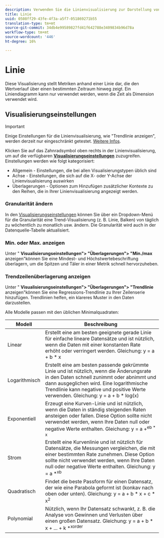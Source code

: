 ```yaml
---
description: Verwenden Sie die Linienvisualisierung zur Darstellung von (zeitbasierten) Trenddatensätzen
title: Linie
uuid: 0508ff29-43fe-4f3a-a5f7-051869271b55
translation-type: tm+mt
source-git-commit: 34db4e99589827fd41f642788e3409834b96d78a
workflow-type: tm+mt
source-wordcount: '446'
ht-degree: 16%

---
```



# Linie

Diese Visualisierung stellt Metriken anhand einer Linie dar, die den Wertverlauf über einen bestimmten Zeitraum hinweg zeigt. Ein Liniendiagramm kann nur verwendet werden, wenn die Zeit als Dimension verwendet wird.

## Visualisierungseinstellungen

>[!IMPORTANT]
>
> Einige Einstellungen für die Linienvisualisierung, wie &quot;Trendlinie anzeigen&quot;, werden derzeit nur eingeschränkt getestet. [Weitere Infos](https://docs.adobe.com/content/help/de-DE/analytics/landing/an-releases.html).

Klicken Sie auf das Zahnradsymbol oben rechts in der Linienvisualisierung, um auf die verfügbaren [**Visualisierungseinstellungen**](https://docs.adobe.com/content/help/en/analytics/analyze/analysis-workspace/visualizations/freeform-analysis-visualizations.html#section_D3BB5042A92245D8BF6BCF072C66624B) zuzugreifen. Einstellungen werden wie folgt kategorisiert:

* Allgemein - Einstellungen, die bei allen Visualisierungstypen üblich sind
* Achse - Einstellungen, die sich auf die X- oder Y-Achse der Linienvisualisierung auswirken
* Überlagerungen - Optionen zum Hinzufügen zusätzlicher Kontexte zu den Reihen, die in Ihrer Linienvisualisierung angezeigt werden.

### Granularität ändern

In den [Visualisierungseinstellungen](/help/analyze/analysis-workspace/visualizations/freeform-analysis-visualizations.md#section_D3BB5042A92245D8BF6BCF072C66624B) können Sie über ein Dropdown-Menü für die Granularität eine Trend-Visualisierung (z. B. Linie, Balken) von täglich zu wöchentlich zu monatlich usw. ändern. Die Granularität wird auch in der Datenquelle-Tabelle aktualisiert.

### Min. oder Max. anzeigen

Unter &quot; **Visualisierungseinstellungen&quot;> &quot;Überlagerungen&quot;> &quot;Min./max** anzeigen&quot;können Sie eine Mindest- und Höchstwertebeschriftung überlagern, um die Spitzen und Täler in einer Metrik schnell hervorzuheben.

### Trendzeilenüberlagerung anzeigen

Unter &quot; **Visualisierungseinstellungen&quot;> &quot;Überlagerungen&quot;> &quot;Trendlinie** anzeigen&quot;können Sie eine Regressions-Trendlinie zu Ihrer Zeilenserie hinzufügen. Trendlinien helfen, ein klareres Muster in den Daten darzustellen.

Alle Modelle passen mit den üblichen Minimalquadraten:

| Modell | Beschreibung |
|---|---|
| Linear | Erstellt eine am besten geeignete gerade Linie für einfache lineare Datensätze und ist nützlich, wenn die Daten mit einer konstanten Rate erhöht oder verringert werden. Gleichung: y = a + b * x |
| Logarithmisch | Erstellt eine am besten passende gekrümmte Linie und ist nützlich, wenn die Änderungsrate in den Daten schnell zunimmt oder abnimmt und dann ausgeglichen wird. Eine logarithmische Trendlinie kann negative und positive Werte verwenden. Gleichung: y = a + b * log(x) |
| Exponentiell | Erzeugt eine Kurven-Linie und ist nützlich, wenn die Daten in ständig steigenden Raten ansteigen oder fallen. Diese Option sollte nicht verwendet werden, wenn Ihre Daten null oder negative Werte enthalten. Gleichung: y = a +<sup>eb * x |
| Strom | Erstellt eine Kurvenlinie und ist nützlich für Datensätze, die Messungen vergleichen, die mit einer bestimmten Rate zunehmen. Diese Option sollte nicht verwendet werden, wenn Ihre Daten null oder negative Werte enthalten. Gleichung: y = a *<sup>xb |
| Quadratisch | Findet die beste Passform für einen Datensatz, der wie eine Parabola geformt ist (konkav nach oben oder unten). Gleichung: y = a + b * x + c * x<sup>2 |
| Polynomial | Nützlich, wenn Ihr Datensatz schwankt, z. B. die Analyse von Gewinnen und Verlusten über einen großen Datensatz. Gleichung: y = a + b * x + ... + k *<sup>xorder |
